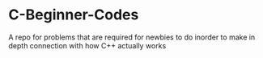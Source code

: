 # C-Beginner-Codes
A repo for problems that are required for newbies to do inorder to make in depth connection with how C++ actually works
